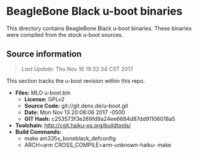 BeagleBone Black u-boot binaries
===================

This directory contains BeagleBone Black u-boot binaries.
These binaries were compiled from the stock u-boot sources.

Source information
-------------
> *Last Update:* Thu Nov 16 19:32:34 CST 2017

This section tracks the u-boot revision within this repo.

* **Files:**  MLO u-boot.bin
  * **License:** GPLv2
  * **Source Code:** git://git.denx.de/u-boot.git
  * **Date:** Mon Nov 13 20:08:06 2017 -0500
  * **GIT Hash:** c253573f3e269fd9a24ee6684d87dd91106018a5
* **Toolchain:** http://cgit.haiku-os.org/buildtools/
* **Build Commands:**
  * make am335x_boneblack_defconfig
  * ARCH=arm CROSS_COMPILE=arm-unknown-haiku- make
